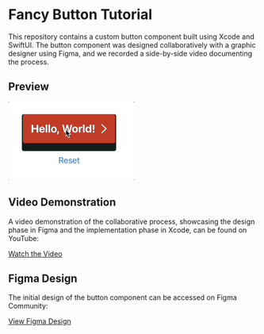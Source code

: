 # Fancy Button Tutorial

This repository contains a custom button component built using Xcode and SwiftUI. The button component was designed collaboratively with a graphic designer using Figma, and we recorded a side-by-side video documenting the process.

## Preview

![Fancy Button Preview](./May-24-2023%2009-33-38.gif)

## Video Demonstration

A video demonstration of the collaborative process, showcasing the design phase in Figma and the implementation phase in Xcode, can be found on YouTube:

[Watch the Video](https://youtu.be/ilLVNET5pWI)

## Figma Design

The initial design of the button component can be accessed on Figma Community:

[View Figma Design](https://www.figma.com/community/file/1243303352923605698)

